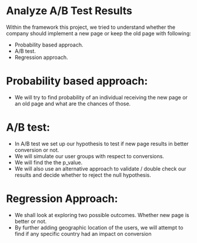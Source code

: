 # Analyze A/B Test Results
Within the framework this project, we tried to understand whether the company should implement a new page or keep the old page with following:

- Probability based approach.
- A/B test.
- Regression approach.

# Probability based approach:

- We will try to find probability of an individual receiving the new page or an old page and what are the chances of those.

# A/B test:

- In A/B test we set up our hypothesis to test if new page results in better conversion or not.
- We will simulate our user groups with respect to conversions.
- We will find the the p_value.
- We will also use an alternative approach to validate / double check our results and decide whether to reject the null hypothesis.

# Regression Approach:

- We shall look at exploring two possible outcomes. Whether new page is better or not.
- By further adding geographic location of the users, we will attempt to find if any specific country had an impact on conversion
